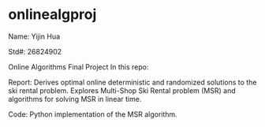 # onlinealgproj

Name: Yijin Hua


Std#: 26824902


Online Algorithms Final Project 
In this repo:


Report: Derives optimal online deterministic and randomized solutions to the ski rental problem. Explores Multi-Shop Ski Rental problem (MSR) and algorithms for solving MSR in linear time.


Code: Python implementation of the MSR algorithm.

